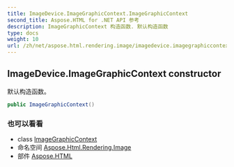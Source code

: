 ```yaml
---
title: ImageDevice.ImageGraphicContext.ImageGraphicContext
second_title: Aspose.HTML for .NET API 参考
description: ImageGraphicContext 构造函数. 默认构造函数
type: docs
weight: 10
url: /zh/net/aspose.html.rendering.image/imagedevice.imagegraphiccontext/imagegraphiccontext/
---
```

## ImageDevice.ImageGraphicContext constructor

默认构造函数。

```csharp
public ImageGraphicContext()
```

### 也可以看看

* class [ImageGraphicContext](../)
* 命名空间 [Aspose.Html.Rendering.Image](../../imagedevice.imagegraphiccontext/)
* 部件 [Aspose.HTML](../../../)


